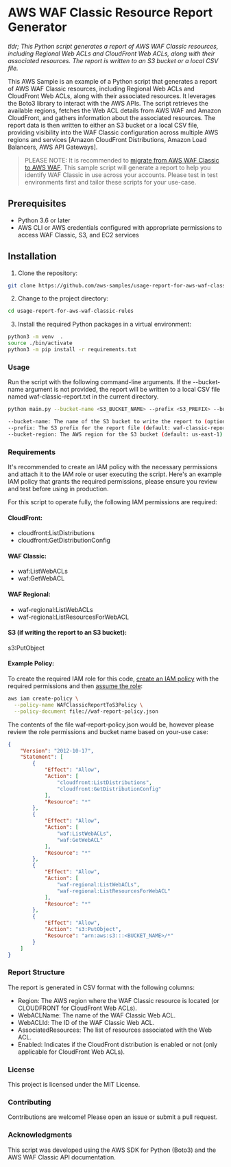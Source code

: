 # AWS WAF Classic Resource Report Generator

*tldr; This Python script generates a report of AWS WAF Classic resources, including Regional Web ACLs and CloudFront Web ACLs, along with their associated resources. The report is written to an S3 bucket or a local CSV file.*

This AWS Sample is an example of a Python script that generates a report of AWS WAF Classic resources, including Regional Web ACLs and CloudFront Web ACLs, along with their associated resources. It leverages the Boto3 library to interact with the AWS APIs.  The script retrieves the available regions, fetches the Web ACL details from AWS WAF and Amazon CloudFront, and gathers information about the associated resources. The report data is then written to either an S3 bucket or a local CSV file, providing visibility into the WAF Classic configuration across multiple AWS regions and services [Amazon CloudFront Distributions, Amazon Load Balancers, AWS API Gateways].

> PLEASE NOTE: It is recommended to [migrate from AWS WAF Classic to AWS WAF](https://docs.aws.amazon.com/waf/latest/developerguide/waf-migrating-procedure.html). This sample script will generate a report to help you identify WAF Classic in use across your accounts. Please test in test environments first and tailor these scripts for your use-case.

## Prerequisites

- Python 3.6 or later
- AWS CLI or AWS credentials configured with appropriate permissions to access WAF Classic, S3, and EC2 services

## Installation

1. Clone the repository:

```bash
git clone https://github.com/aws-samples/usage-report-for-aws-waf-classic-rules.git
```

2. Change to the project directory:

```bash
cd usage-report-for-aws-waf-classic-rules
```

3. Install the required Python packages in a virtual environment:

```bash
python3 -m venv  .
source ./bin/activate
python3 -m pip install -r requirements.txt 
```


### Usage

Run the script with the following command-line arguments. If the --bucket-name argument is not provided, the report will be written to a local CSV file named 
waf-classic-report.txt in the current directory.


```bash
python main.py --bucket-name <S3_BUCKET_NAME> --prefix <S3_PREFIX> --bucket-region <AWS_REGION>

--bucket-name: The name of the S3 bucket to write the report to (optional).
--prefix: The S3 prefix for the report file (default: waf-classic-report.txt).
--bucket-region: The AWS region for the S3 bucket (default: us-east-1).
```

### Requirements

It's recommended to create an IAM policy with the necessary permissions and attach it to the IAM role or user executing the script. Here's an example IAM policy that grants the required permissions, please ensure you review and test before using in production.

For this script to operate fully, the following IAM permissions are required:

#### CloudFront:

- cloudfront:ListDistributions
- cloudfront:GetDistributionConfig

#### WAF Classic:

- waf:ListWebACLs
- waf:GetWebACL

#### WAF Regional:

- waf-regional:ListWebACLs
- waf-regional:ListResourcesForWebACL

#### S3 (if writing the report to an S3 bucket):

s3:PutObject

#### Example Policy:

To create the required IAM role for this code, [create an IAM policy](https://docs.aws.amazon.com/IAM/latest/UserGuide/id_roles_create_for-user.html) with the required permissions and then [assume the role](https://repost.aws/knowledge-center/iam-assume-role-cli):

```bash
aws iam create-policy \
  --policy-name WAFClassicReportToS3Policy \
  --policy-document file://waf-report-policy.json
```

The contents of the file waf-report-policy.json would be, however please review the role permissions and bucket name based on your-use case:

```json
{
    "Version": "2012-10-17",
    "Statement": [
        {
            "Effect": "Allow",
            "Action": [
                "cloudfront:ListDistributions",
                "cloudfront:GetDistributionConfig"
            ],
            "Resource": "*"
        },
        {
            "Effect": "Allow",
            "Action": [
                "waf:ListWebACLs",
                "waf:GetWebACL"
            ],
            "Resource": "*"
        },
        {
            "Effect": "Allow",
            "Action": [
                "waf-regional:ListWebACLs",
                "waf-regional:ListResourcesForWebACL"
            ],
            "Resource": "*"
        },
        {
            "Effect": "Allow",
            "Action": "s3:PutObject",
            "Resource": "arn:aws:s3:::<BUCKET_NAME>/*"
        }
    ]
}
```

### Report Structure

The report is generated in CSV format with the following columns:

- Region: The AWS region where the WAF Classic resource is located (or CLOUDFRONT for CloudFront Web ACLs).
- WebACLName: The name of the WAF Classic Web ACL.
- WebACLId: The ID of the WAF Classic Web ACL.
- AssociatedResources: The list of resources associated with the Web ACL.
- Enabled: Indicates if the CloudFront distribution is enabled or not (only applicable for CloudFront Web ACLs).

### License

This project is licensed under the MIT License.

### Contributing

Contributions are welcome! Please open an issue or submit a pull request.

### Acknowledgments

This script was developed using the AWS SDK for Python (Boto3) and the AWS WAF Classic API documentation.
